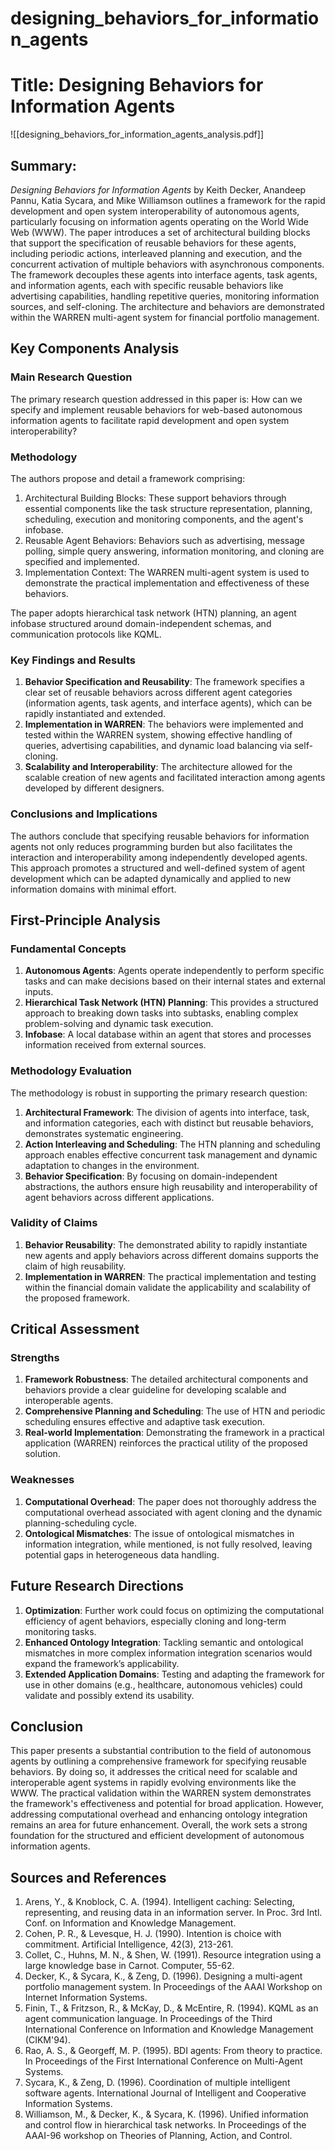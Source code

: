 # designing_behaviors_for_information_agents

# Title: Designing Behaviors for Information Agents
![[designing_behaviors_for_information_agents_analysis.pdf]]

## Summary:

*Designing Behaviors for Information Agents* by Keith Decker, Anandeep Pannu, Katia Sycara, and Mike Williamson outlines a framework for the rapid development and open system interoperability of autonomous agents, particularly focusing on information agents operating on the World Wide Web (WWW). The paper introduces a set of architectural building blocks that support the specification of reusable behaviors for these agents, including periodic actions, interleaved planning and execution, and the concurrent activation of multiple behaviors with asynchronous components. The framework decouples these agents into interface agents, task agents, and information agents, each with specific reusable behaviors like advertising capabilities, handling repetitive queries, monitoring information sources, and self-cloning. The architecture and behaviors are demonstrated within the WARREN multi-agent system for financial portfolio management.

## Key Components Analysis

### Main Research Question

The primary research question addressed in this paper is: How can we specify and implement reusable behaviors for web-based autonomous information agents to facilitate rapid development and open system interoperability?

### Methodology

The authors propose and detail a framework comprising:
1. Architectural Building Blocks: These support behaviors through essential components like the task structure representation, planning, scheduling, execution and monitoring components, and the agent's infobase.
2. Reusable Agent Behaviors: Behaviors such as advertising, message polling, simple query answering, information monitoring, and cloning are specified and implemented.
3. Implementation Context: The WARREN multi-agent system is used to demonstrate the practical implementation and effectiveness of these behaviors.

The paper adopts hierarchical task network (HTN) planning, an agent infobase structured around domain-independent schemas, and communication protocols like KQML.

### Key Findings and Results
1. **Behavior Specification and Reusability**: The framework specifies a clear set of reusable behaviors across different agent categories (information agents, task agents, and interface agents), which can be rapidly instantiated and extended.
2. **Implementation in WARREN**: The behaviors were implemented and tested within the WARREN system, showing effective handling of queries, advertising capabilities, and dynamic load balancing via self-cloning.
3. **Scalability and Interoperability**: The architecture allowed for the scalable creation of new agents and facilitated interaction among agents developed by different designers.

### Conclusions and Implications

The authors conclude that specifying reusable behaviors for information agents not only reduces programming burden but also facilitates the interaction and interoperability among independently developed agents. This approach promotes a structured and well-defined system of agent development which can be adapted dynamically and applied to new information domains with minimal effort.

## First-Principle Analysis

### Fundamental Concepts

1. **Autonomous Agents**: Agents operate independently to perform specific tasks and can make decisions based on their internal states and external inputs.
2. **Hierarchical Task Network (HTN) Planning**: This provides a structured approach to breaking down tasks into subtasks, enabling complex problem-solving and dynamic task execution.
3. **Infobase**: A local database within an agent that stores and processes information received from external sources.

### Methodology Evaluation

The methodology is robust in supporting the primary research question:
1. **Architectural Framework**: The division of agents into interface, task, and information categories, each with distinct but reusable behaviors, demonstrates systematic engineering.
2. **Action Interleaving and Scheduling**: The HTN planning and scheduling approach enables effective concurrent task management and dynamic adaptation to changes in the environment.
3. **Behavior Specification**: By focusing on domain-independent abstractions, the authors ensure high reusability and interoperability of agent behaviors across different applications.

### Validity of Claims

1. **Behavior Reusability**: The demonstrated ability to rapidly instantiate new agents and apply behaviors across different domains supports the claim of high reusability.
2. **Implementation in WARREN**: The practical implementation and testing within the financial domain validate the applicability and scalability of the proposed framework.

## Critical Assessment

### Strengths
1. **Framework Robustness**: The detailed architectural components and behaviors provide a clear guideline for developing scalable and interoperable agents.
2. **Comprehensive Planning and Scheduling**: The use of HTN and periodic scheduling ensures effective and adaptive task execution.
3. **Real-world Implementation**: Demonstrating the framework in a practical application (WARREN) reinforces the practical utility of the proposed solution.

### Weaknesses
1. **Computational Overhead**: The paper does not thoroughly address the computational overhead associated with agent cloning and the dynamic planning-scheduling cycle.
2. **Ontological Mismatches**: The issue of ontological mismatches in information integration, while mentioned, is not fully resolved, leaving potential gaps in heterogeneous data handling.

## Future Research Directions

1. **Optimization**: Further work could focus on optimizing the computational efficiency of agent behaviors, especially cloning and long-term monitoring tasks.
2. **Enhanced Ontology Integration**: Tackling semantic and ontological mismatches in more complex information integration scenarios would expand the framework’s applicability.
3. **Extended Application Domains**: Testing and adapting the framework for use in other domains (e.g., healthcare, autonomous vehicles) could validate and possibly extend its usability.

## Conclusion

This paper presents a substantial contribution to the field of autonomous agents by outlining a comprehensive framework for specifying reusable behaviors. By doing so, it addresses the critical need for scalable and interoperable agent systems in rapidly evolving environments like the WWW. The practical validation within the WARREN system demonstrates the framework's effectiveness and potential for broad application. However, addressing computational overhead and enhancing ontology integration remains an area for future enhancement. Overall, the work sets a strong foundation for the structured and efficient development of autonomous information agents.

## Sources and References

1. Arens, Y., & Knoblock, C. A. (1994). Intelligent caching: Selecting, representing, and reusing data in an information server. In Proc. 3rd Intl. Conf. on Information and Knowledge Management.
2. Cohen, P. R., & Levesque, H. J. (1990). Intention is choice with commitment. Artificial Intelligence, 42(3), 213-261.
3. Collet, C., Huhns, M. N., & Shen, W. (1991). Resource integration using a large knowledge base in Carnot. Computer, 55-62.
4. Decker, K., & Sycara, K., & Zeng, D. (1996). Designing a multi-agent portfolio management system. In Proceedings of the AAAI Workshop on Internet Information Systems.
5. Finin, T., & Fritzson, R., & McKay, D., & McEntire, R. (1994). KQML as an agent communication language. In Proceedings of the Third International Conference on Information and Knowledge Management (CIKM'94).
6. Rao, A. S., & Georgeff, M. P. (1995). BDI agents: From theory to practice. In Proceedings of the First International Conference on Multi-Agent Systems.
7. Sycara, K., & Zeng, D. (1996). Coordination of multiple intelligent software agents. International Journal of Intelligent and Cooperative Information Systems.
8. Williamson, M., & Decker, K., & Sycara, K. (1996). Unified information and control flow in hierarchical task networks. In Proceedings of the AAAI-96 workshop on Theories of Planning, Action, and Control.
